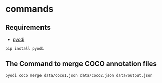 # commands
## Requirements
- [pyodi](https://github.com/Gradiant/pyodi)
```
pip install pyodi
```

## The Command to merge COCO annotation files
```
pyodi coco merge data/coco1.json data/coco2.json data/output.json
```